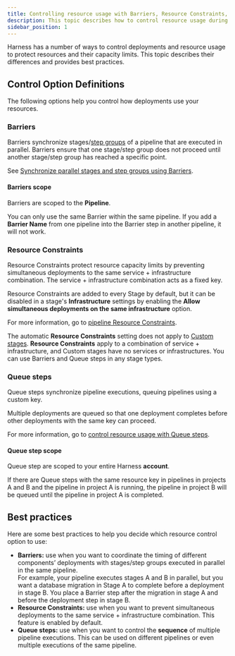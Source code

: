 ```yaml
---
title: Controlling resource usage with Barriers, Resource Constraints, and Queue steps
description: This topic describes how to control resource usage during Harness deployments.
sidebar_position: 1
---
```


Harness has a number of ways to control deployments and resource usage to protect resources and their capacity limits. This topic describes their differences and provides best practices.

## Control Option Definitions

The following options help you control how deployments use your resources.

### Barriers

Barriers synchronize stages/[step groups](/docs/continuous-delivery/x-platform-cd-features/cd-steps/step-groups) of a pipeline that are executed in parallel. Barriers ensure that one stage/step group does not proceed until another stage/step group has reached a specific point.

See [Synchronize parallel stages and step groups using Barriers](/docs/continuous-delivery/x-platform-cd-features/cd-steps/flow-control/synchronize-deployments-using-barriers).

#### Barriers scope

Barriers are scoped to the **Pipeline**.

You can only use the same Barrier within the same pipeline. If you add a **Barrier Name** from one pipeline into the Barrier step in another pipeline, it will not work.

### Resource Constraints

Resource Constraints protect resource capacity limits by preventing simultaneous deployments to the same service + infrastructure combination. The service + infrastructure combination acts as a fixed key.

Resource Constraints are added to every Stage by default, but it can be disabled in a stage's **Infrastructure** settings by enabling the **Allow simultaneous deployments on the same infrastructure** option.

For more information, go to [pipeline Resource Constraints](/docs/continuous-delivery/manage-deployments/deployment-resource-constraints).

The automatic **Resource Constraints** setting does not apply to [Custom stages](/docs/platform/pipelines/add-a-stage.md#add-a-custom-stage). **Resource Constraints** apply to a combination of service + infrastructure, and Custom stages have no services or infrastructures. You can use Barriers and Queue steps in any stage types.

### Queue steps

Queue steps synchronize pipeline executions, queuing pipelines using a custom key.

Multiple deployments are queued so that one deployment completes before other deployments with the same key can proceed.

For more information, go to [control resource usage with Queue steps](/docs/continuous-delivery/x-platform-cd-features/cd-steps/flow-control/control-resource-usage-with-queue-steps).

#### Queue step scope

Queue step are scoped to your entire Harness **account**.

If there are Queue steps with the same resource key in pipelines in projects A and B and the pipeline in project A is running, the pipeline in project B will be queued until the pipeline in project A is completed.

## Best practices

Here are some best practices to help you decide which resource control option to use:

* **Barriers:** use when you want to coordinate the timing of different components’ deployments with stages/step groups executed in parallel in the same pipeline.  
For example, your pipeline executes stages A and B in parallel, but you want a database migration in Stage A to complete before a deployment in stage B. You place a Barrier step after the migration in stage A and before the deployment step in stage B.
* **Resource Constraints:** use when you want to prevent simultaneous deployments to the same service + infrastructure combination. This feature is enabled by default.
* **Queue steps:** use when you want to control the **sequence** of multiple pipeline executions. This can be used on different pipelines or even multiple executions of the same pipeline.

